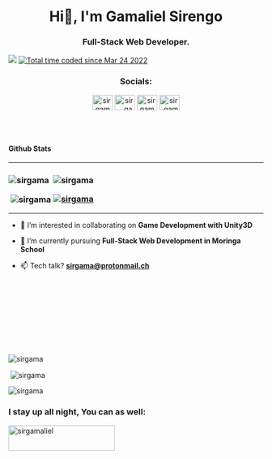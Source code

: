 <h1 align="center">Hi👋, I'm Gamaliel Sirengo</h1>
<h3 align="center">Full-Stack Web Developer.</h3>

<p align="left"> <img src="https://komarev.com/ghpvc/?username=sirgama&style=for-the-badge&label=Profile%20Views"/>
<a href="https://wakatime.com/@6f32531c-24ae-4645-900d-d2d5fede74a4"><img src="https://wakatime.com/badge/user/6f32531c-24ae-4645-900d-d2d5fede74a4.svg" alt="Total time coded since Mar 24 2022" /></a></p>
<h3 align="center">Socials:</h3>
<p align="center">
<!-- <a href="https://codepen.io/sirgama" target="blank"><img align="center" src="https://raw.githubusercontent.com/rahuldkjain/github-profile-readme-generator/master/src/images/icons/Social/codepen.svg" alt="sirgama" height="30" width="40" /></a> -->
<a href="https://dev.to/sirgama" target="blank"><img align="center" src="https://raw.githubusercontent.com/rahuldkjain/github-profile-readme-generator/master/src/images/icons/Social/devto.svg" alt="sirgama" height="30" width="40" /></a>
<a href="https://twitter.com/sir__gama" target="blank"><img align="center" src="https://raw.githubusercontent.com/rahuldkjain/github-profile-readme-generator/master/src/images/icons/Social/twitter.svg" alt="sir__gama" height="30" width="40" /></a>
<a href="https://linkedin.com/in/sirgama" target="blank"><img align="center" src="https://raw.githubusercontent.com/rahuldkjain/github-profile-readme-generator/master/src/images/icons/Social/linked-in-alt.svg" alt="sirgama" height="30" width="40" /></a>
<!-- <a href="https://stackoverflow.com/users/15053785" target="blank"><img align="center" src="https://raw.githubusercontent.com/rahuldkjain/github-profile-readme-generator/master/src/images/icons/Social/stack-overflow.svg" alt="15053785" height="30" width="40" /></a>-->
<a href="https://instagram.com/sir_gamaliel" target="blank"><img align="center" src="https://raw.githubusercontent.com/rahuldkjain/github-profile-readme-generator/master/src/images/icons/Social/instagram.svg" alt="sir_gamaliel" height="30" width="40" /></a>
 
</p><br><br>



<h4 align="left">Github Stats</h4><hr>

<h3 align="left"><img align="center" src="https://github-readme-streak-stats.herokuapp.com/?user=sirgama&theme=tokyonight&" alt="sirgama" /> &nbsp;<img align="center" src="https://github-readme-stats.vercel.app/api/top-langs?username=sirgama&show_icons=true&theme=tokyonight&locale=en&layout=compact" alt="sirgama" />

&nbsp;<img align="center" src="https://github-readme-stats.vercel.app/api?username=sirgama&show_icons=true&theme=tokyonight&locale=en" alt="sirgama" />
<a href="https://github.com/ryo-ma/github-profile-trophy"><img src="https://github-profile-trophy.vercel.app/?username=sirgama" alt="sirgama" /></a> </h3>

<p align="right"> </p> <hr>


- 🔭 I’m interested in collaborating on **Game Development with Unity3D**

- 🌱 I’m currently pursuing **Full-Stack Web Development in Moringa School**
<!-- - 👨‍💻 All of my projects are available at [Github](https://sirgama.github.io/Portfolio-v1.0) -->
<!-- 
- 💬 **Everything Tech** -->

- 📫 Tech talk? **sirgama@protonmail.ch**

<!-- - ⚡ Fun fact **I'm an introvert**, or maybe it's not fun:) -->


<br><br><br>


<!-- <h3 align="left">Languages and Tools:</h3>
<p align="center"> <a href="https://www.blender.org/" target="_blank" rel="noreferrer"> <img src="https://download.blender.org/branding/community/blender_community_badge_white.svg" alt="blender" width="40" height="40"/> </a> <a href="https://getbootstrap.com" target="_blank" rel="noreferrer"> <img src="https://raw.githubusercontent.com/devicons/devicon/master/icons/bootstrap/bootstrap-plain-wordmark.svg" alt="bootstrap" width="40" height="40"/> </a> </a> <a href="https://www.w3schools.com/cs/" target="_blank" rel="noreferrer"> <img src="https://raw.githubusercontent.com/devicons/devicon/master/icons/csharp/csharp-original.svg" alt="csharp" width="40" height="40"/> </a> <a href="https://www.w3schools.com/css/" target="_blank" rel="noreferrer"> <img src="https://raw.githubusercontent.com/devicons/devicon/master/icons/css3/css3-original-wordmark.svg" alt="css3" width="40" height="40"/> </a> </a> <a href="https://www.figma.com/" target="_blank" rel="noreferrer"> <img src="https://www.vectorlogo.zone/logos/figma/figma-icon.svg" alt="figma" width="40" height="40"/> </a> <a href="https://git-scm.com/" target="_blank" rel="noreferrer"> <img src="https://www.vectorlogo.zone/logos/git-scm/git-scm-icon.svg" alt="git" width="40" height="40"/> </a> <a href="https://www.w3.org/html/" target="_blank" rel="noreferrer"> <img src="https://raw.githubusercontent.com/devicons/devicon/master/icons/html5/html5-original-wordmark.svg" alt="html5" width="40" height="40"/> </a> <a href="https://developer.mozilla.org/en-US/docs/Web/JavaScript" target="_blank" rel="noreferrer"> <img src="https://raw.githubusercontent.com/devicons/devicon/master/icons/javascript/javascript-original.svg" alt="javascript" width="40" height="40"/> </a> <a href="https://www.linux.org/" target="_blank" rel="noreferrer"> <img src="https://raw.githubusercontent.com/devicons/devicon/master/icons/linux/linux-original.svg" alt="linux" width="40" height="40"/> </a> <a href="https://materializecss.com/" target="_blank" rel="noreferrer"> <img src="https://raw.githubusercontent.com/prplx/svg-logos/5585531d45d294869c4eaab4d7cf2e9c167710a9/svg/materialize.svg" alt="materialize" width="40" height="40"/> </a> <a href="https://www.mysql.com/" target="_blank" rel="noreferrer"> <img src="https://raw.githubusercontent.com/devicons/devicon/master/icons/mysql/mysql-original-wordmark.svg" alt="mysql" width="40" height="40"/> </a> <a href="https://nodejs.org" target="_blank" rel="noreferrer"> <img src="https://raw.githubusercontent.com/devicons/devicon/master/icons/nodejs/nodejs-original-wordmark.svg" alt="nodejs" width="40" height="40"/> </a> <a href="https://www.photoshop.com/en" target="_blank" rel="noreferrer"> <img src="https://raw.githubusercontent.com/devicons/devicon/master/icons/photoshop/photoshop-line.svg" alt="photoshop" width="40" height="40"/> </a> <a href="https://www.postgresql.org" target="_blank" rel="noreferrer"> <img src="https://raw.githubusercontent.com/devicons/devicon/master/icons/postgresql/postgresql-original-wordmark.svg" alt="postgresql" width="40" height="40"/> </a> <a href="https://postman.com" target="_blank" rel="noreferrer"> <img src="https://www.vectorlogo.zone/logos/getpostman/getpostman-icon.svg" alt="postman" width="40" height="40"/> </a>  <a href="https://reactjs.org/" target="_blank" rel="noreferrer"> <img src="https://raw.githubusercontent.com/devicons/devicon/master/icons/react/react-original-wordmark.svg" alt="react" width="40" height="40"/> </a>  <a href="https://unity.com/" target="_blank" rel="noreferrer"> <img src="https://www.vectorlogo.zone/logos/unity3d/unity3d-icon.svg" alt="unity" width="40" height="40"/> </a> </p> -->
<br><br><br><br>


<p><img align="center" src="https://github-readme-stats.vercel.app/api/top-langs?username=sirgama&show_icons=true&theme=tokyonight&locale=en&layout=compact" alt="sirgama" /></p>

<p>&nbsp;<img align="center" src="https://github-readme-stats.vercel.app/api?username=sirgama&show_icons=true&theme=tokyonight&locale=en" alt="sirgama" /></p>

<p><img align="center" src="https://github-readme-streak-stats.herokuapp.com/?user=sirgama&theme=tokyonight&" alt="sirgama" /></p>

<h3 align="left">I stay up all night, You can as well:</h3>
<p><a href="https://www.buymeacoffee.com/sirgamaliel"> <img align="left" src="https://cdn.buymeacoffee.com/buttons/v2/default-yellow.png" height="50" width="210" alt="sirgamaliel" /></a></p><br><br><br><br>
